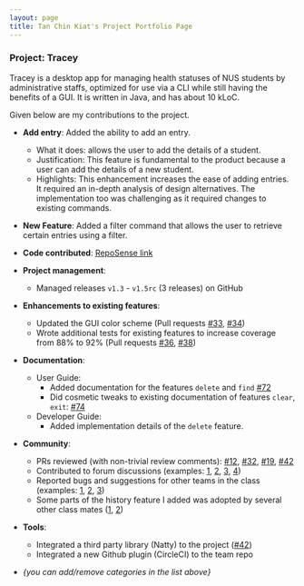 ```yaml
---
layout: page
title: Tan Chin Kiat's Project Portfolio Page
---
```


### Project: Tracey

Tracey is a desktop app for managing health statuses of NUS students by administrative staffs, optimized for use via a CLI while still having the benefits of a GUI. It is written in Java, and has about 10 kLoC.

Given below are my contributions to the project.

* **Add entry**: Added the ability to add an entry.
    * What it does: allows the user to add the details of a student.
    * Justification: This feature is fundamental to the product because a user can add the details of a new student.
    * Highlights: This enhancement increases the ease of adding entries. It required an in-depth analysis of design alternatives. The implementation too was challenging as it required changes to existing commands.

* **New Feature**: Added a filter command that allows the user to retrieve certain entries using a filter.

* **Code contributed**: [RepoSense link]()

* **Project management**:
    * Managed releases `v1.3` - `v1.5rc` (3 releases) on GitHub

* **Enhancements to existing features**:
    * Updated the GUI color scheme (Pull requests [\#33](), [\#34]())
    * Wrote additional tests for existing features to increase coverage from 88% to 92% (Pull requests [\#36](), [\#38]())

* **Documentation**:
    * User Guide:
        * Added documentation for the features `delete` and `find` [\#72]()
        * Did cosmetic tweaks to existing documentation of features `clear`, `exit`: [\#74]()
    * Developer Guide:
        * Added implementation details of the `delete` feature.

* **Community**:
    * PRs reviewed (with non-trivial review comments): [\#12](), [\#32](), [\#19](), [\#42]()
    * Contributed to forum discussions (examples: [1](), [2](), [3](), [4]())
    * Reported bugs and suggestions for other teams in the class (examples: [1](), [2](), [3]())
    * Some parts of the history feature I added was adopted by several other class mates ([1](), [2]())

* **Tools**:
    * Integrated a third party library (Natty) to the project ([\#42]())
    * Integrated a new Github plugin (CircleCI) to the team repo

* _{you can add/remove categories in the list above}_
